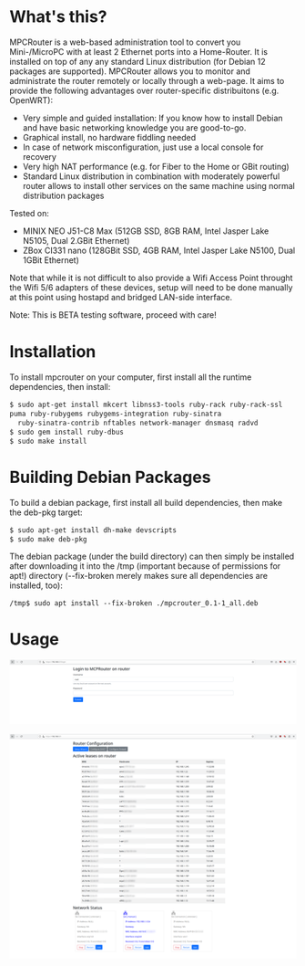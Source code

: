 # What's this?
MPCRouter is a web-based administration tool to convert you Mini-/MicroPC
with at least 2 Ethernet ports into a Home-Router. It is installed on top of
any any standard Linux distribution (for Debian 12 packages are supported).
MPCRouter allows you to monitor and administrate the router remotely or
locally through a web-page. It aims to provide the following advantages over
router-specific distribuitons (e.g. OpenWRT):
- Very simple and guided installation: If you know how to install Debian
  and have basic networking knowledge you are good-to-go.
- Graphical install, no hardware fiddling needed
- In case of network misconfiguration, just use a local console for recovery
- Very high NAT performance (e.g. for Fiber to the Home or GBit routing)
- Standard Linux distribution in combination with moderately powerful router
  allows to install other services on the same machine using normal
  distribution packages

Tested on:
- MINIX NEO J51-C8 Max (512GB SSD, 8GB RAM, Intel Jasper Lake N5105, Dual
2.GBit Ethernet)
- ZBox CI331 nano (128GBit SSD, 4GB RAM, Intel Jasper Lake N5100, Dual
1GBit Ethernet)

Note that while it is not difficult to also provide a Wifi Access Point
throught the Wifi 5/6 adapters of these devices, setup will need to be done
manually at this point using hostapd and bridged LAN-side interface.

Note: This is BETA testing software, proceed with care!

# Installation
To install mpcrouter on your computer, first install all the runtime dependencies, then install:
```
$ sudo apt-get install mkcert libnss3-tools ruby-rack ruby-rack-ssl puma ruby-rubygems rubygems-integration ruby-sinatra
  ruby-sinatra-contrib nftables network-manager dnsmasq radvd
$ sudo gem install ruby-dbus
$ sudo make install
```

# Building Debian Packages
To build a debian package, first install all build dependencies, then make the deb-pkg target:
```
$ sudo apt-get install dh-make devscripts
$ sudo make deb-pkg
```

The debian package (under the build directory) can then simply be installed after
downloading it into the /tmp (important because of permissions for apt!)
directory (--fix-broken merely makes sure all dependencies are installed, too):
```
/tmp$ sudo apt install --fix-broken ./mpcrouter_0.1-1_all.deb
```

# Usage
![MPCRouter login](resources/login.png)

![MPCRouter login](resources/main.png)
